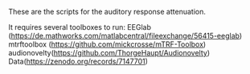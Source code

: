 These are the scripts for the auditory response attenuation.

It requires several toolboxes to run:
EEGlab (https://de.mathworks.com/matlabcentral/fileexchange/56415-eeglab)
mtrftoolbox (https://github.com/mickcrosse/mTRF-Toolbox)
audionovelty(https://github.com/ThorgeHaupt/Audionovelty)
Data(https://zenodo.org/records/7147701)


